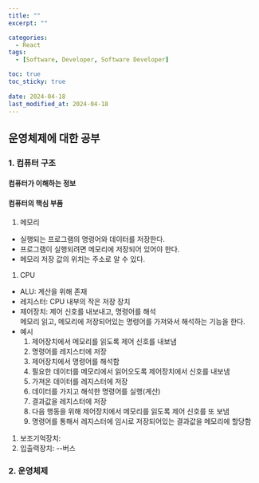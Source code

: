 ```yaml
---
title: ""
excerpt: ""

categories:
  - React
tags:
  - [Software, Developer, Software Developer]

toc: true
toc_sticky: true
 
date: 2024-04-18
last_modified_at: 2024-04-18
---
```


## 운영체제에 대한 공부

### 1. 컴퓨터 구조
#### 컴퓨터가 이해하는 정보
#### 컴퓨터의 핵심 부품
1. 메모리
  - 실행되는 프로그램의 명령어와 데이터를 저장한다.
  - 프로그램이 실행되려면 메모리에 저장되어 있어야 한다.
  - 메모리 저장 값의 위치는 주소로 알 수 있다.
1. CPU
  - ALU: 계산을 위해 존재
  - 레지스터: CPU 내부의 작은 저장 장치
  - 제어장치: 제어 신호를 내보내고, 명령어를 해석     
    메모리 읽고, 메모리에 저장되어있는 명령어를 가져와서 해석하는 기능을 한다.
  - 예시
    1. 제어장치에서 메모리를 읽도록 제어 신호를 내보냄
    1. 명령어를 레지스터에 저장
    1. 제어장치에서 명령어를 해석함
    1. 필요한 데이터를 메모리에서 읽어오도록 제어장치에서 신호를 내보냄
    1. 가져온 데이터를 레지스터에 저장
    1. 데이터를 가지고 해석한 명령어를 실행(계산)
    1. 결과값을 레지스터에 저장
    1. 다음 행동을 위해 제어장치에서 메모리를 읽도록 제어 신호를 또 보냄
    1. 명령어를 통해서 레지스터에 임시로 저장되어있는 결과값을 메모리에 할당함
1. 보조기억장치: 
1. 입출력장치: --버스

### 2. 운영체제